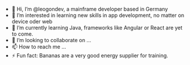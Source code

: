 - 👋 Hi, I’m @leogondev, a mainframe developer based in Germany
- 👀 I’m interested in learning new skills in app development, no matter on device oder web
- 🌱 I’m currently learning Java, frameworks like Angular or React are yet to come.
- 💞️ I’m looking to collaborate on ...
- 📫 How to reach me ...
- ⚡ Fun fact: Bananas are a very good energy supplier for training.

<!---
leogondev/leogondev is a ✨ special ✨ repository because its `README.md` (this file) appears on your GitHub profile.
You can click the Preview link to take a look at your changes.
--->
